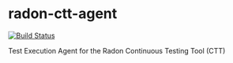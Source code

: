 # radon-ctt-agent

[![Build Status](https://travis-ci.com/UST-CTT/radon-ctt-agent.svg?branch=master)](https://travis-ci.com/UST-CTT/radon-ctt-agent)

Test Execution Agent for the Radon Continuous Testing Tool (CTT)
